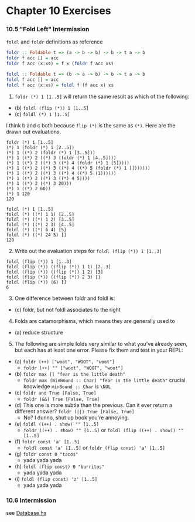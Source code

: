 # Chapter 10 Exercises

### 10.5 "Fold Left" Intermission

`foldl` and `foldr` definitions as reference

```haskell
foldr :: Foldable t => (a -> b -> b) -> b -> t a -> b
foldr f acc [] = acc
foldr f acc (x:xs) = f x (foldr f acc xs)

foldl :: Foldable t => (b -> a -> b) -> b -> t a -> b
foldl f acc [] = acc
foldl f acc (x:xs) = foldl f (f acc x) xs
```

1. `foldr (*) 1 [1..5]` will return the same result as which of the following:

  - (b) `foldl (flip (*)) 1 [1..5]`
  - (c) `foldl (*) 1 [1..5]`

  I think b and c both because `flip (*)` is the same as `(*)`. Here are the drawn out evaluations.

  ```
  foldr (*) 1 [1..5]
  (*) 1 (foldr (*) 1 [2..5])
  (*) 1 ((*) 2 (foldr (*) 1 [3..5]))
  (*) 1 ((*) 2 ((*) 3 (foldr (*) 1 [4..5])))
  (*) 1 ((*) 2 ((*) 3 ((*) 4 (foldr (*) 1 [5]))))
  (*) 1 ((*) 2 ((*) 3 ((*) 4 ((*) 5 (foldr (*) 1 []))))))
  (*) 1 ((*) 2 ((*) 3 ((*) 4 ((*) 5 (1))))))
  (*) 1 ((*) 2 ((*) 3 ((*) 4 5))))
  (*) 1 ((*) 2 ((*) 3 20)))
  (*) 1 ((*) 2 60))
  (*) 1 120
  120
  ```
  ```
  foldl (*) 1 [1..5]
  foldl (*) ((*) 1 1) [2..5]
  foldl (*) ((*) 1 2) [3..5]
  foldl (*) ((*) 2 3) [4..5]
  foldl (*) ((*) 6 4) [5]
  foldl (*) ((*) 24 5) []
  120
  ```

2. Write out the evaluation steps for `foldl (flip (*)) 1 [1..3]`

  ```
  foldl (flip (*)) 1 [1..3]
  foldl (flip (*)) ((flip (*)) 1 1) [2..3]
  foldl (flip (*)) ((flip (*)) 1 2) [3]
  foldl (flip (*)) ((flip (*)) 2 3) []
  foldl (flip (*)) (6) []
  6
  ```

3. One difference between foldr and foldl is:

  - (c) foldr, but not foldl associates to the right

4. Folds are catamorphisms, which means they are generally used
to

  - (a) reduce structure

5. The following are simple folds very similar to what you’ve already
seen, but each has at least one error. Please fix them and
test in your REPL:

  - (a) `foldr (++) ["woot", "WOOT", "woot"]`
    - `foldr (++) "" ["woot", "WOOT", "woot"]`
  - (b) `foldr max [] "fear is the little death"`
    - `foldr max (minBound :: Char) "fear is the little death"` crucial knowledge `minBound :: Char` is `\NUL`
  - (c) `foldr and True [False, True]`
    - `foldr (&&) True [False, True]`
  - (d) This one is more subtle than the previous. Can it ever return a
  different answer? `foldr (||) True [False, True]`
    - No? I dunno, shut up book you're annoying.
  - (e) `foldl ((++) . show) "" [1..5]`
    - `foldr ((++) . show) "" [1..5]` or `foldl (flip ((++) . show)) "" [1..5]`
  - (f) `foldr const 'a' [1..5]`
    - `foldl const 'a' [1..5]` or `foldr (flip const) 'a' [1..5]`
  - (g) `foldr const 0 "tacos"`
    - yada yada yada
  - (h) `foldl (flip const) 0 "burritos"`
    - yada yada yada
  - (i) `foldl (flip const) 'z' [1..5]`
    - yada yada yada

### 10.6 Intermission

see [Database.hs](./database.hs)
